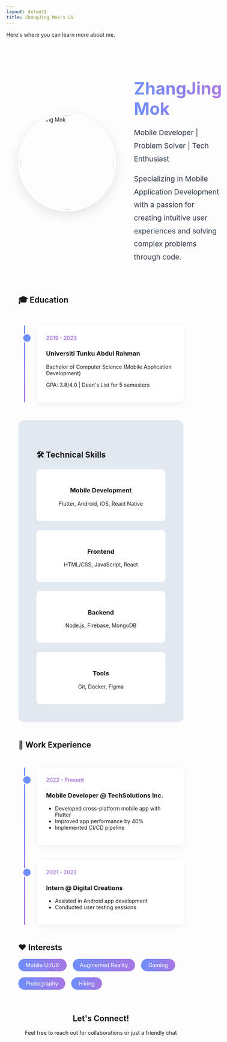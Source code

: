 ```yaml
---
layout: default
title: ZhangJing Mok's CV
---
```


Here's where you can learn more about me.

<style>
    /* ===== 全局样式 ===== */
    :root {
        --primary: #6e8efb;
        --secondary: #a777e3;
        --dark: #2d3748;
        --light: #f7fafc;
        --gray: #e2e8f0;
    }
    
    .about-container {
        max-width: 1200px;
        margin: 0 auto;
        padding: 2rem;
    }
    
    /* ===== 英雄区 ===== */
    .about-hero {
        display: flex;
        align-items: center;
        gap: 3rem;
        margin-bottom: 4rem;
    }
    
    .profile-img {
        width: 250px;
        height: 250px;
        border-radius: 50%;
        object-fit: cover;
        border: 5px solid white;
        box-shadow: 0 10px 30px rgba(0,0,0,0.1);
    }
    
    .hero-text h1 {
        font-size: 2.8rem;
        margin-bottom: 1rem;
        background: linear-gradient(to right, var(--primary), var(--secondary));
        -webkit-background-clip: text;
        -webkit-text-fill-color: transparent;
    }
    
    .hero-text p {
        font-size: 1.2rem;
        line-height: 1.8;
        color: var(--dark);
    }
    
    /* ===== 时间轴 ===== */
    .timeline {
        position: relative;
        padding-left: 50px;
        margin: 3rem 0;
    }
    
    .timeline::before {
        content: '';
        position: absolute;
        left: 15px;
        top: 0;
        height: 100%;
        width: 3px;
        background: linear-gradient(to bottom, var(--primary), var(--secondary));
    }
    
    .timeline-item {
        position: relative;
        margin-bottom: 2.5rem;
        padding: 1.5rem;
        background: white;
        border-radius: 10px;
        box-shadow: 0 5px 15px rgba(0,0,0,0.05);
    }
    
    .timeline-item::before {
        content: '';
        position: absolute;
        left: -40px;
        top: 20px;
        width: 20px;
        height: 20px;
        border-radius: 50%;
        background: var(--primary);
        border: 3px solid white;
    }
    
    .timeline-date {
        color: var(--secondary);
        font-weight: 600;
        margin-bottom: 0.5rem;
    }
    
    /* ===== 技能图表 ===== */
    .skills-section {
        background: var(--gray);
        padding: 3rem;
        border-radius: 15px;
        margin: 3rem 0;
    }
    
    .skills-grid {
        display: grid;
        grid-template-columns: repeat(auto-fill, minmax(200px, 1fr));
        gap: 1.5rem;
    }
    
    .skill-card {
        background: white;
        padding: 1.5rem;
        border-radius: 10px;
        text-align: center;
        transition: all 0.3s ease;
    }
    
    .skill-card:hover {
        transform: translateY(-5px);
        box-shadow: 0 10px 20px rgba(0,0,0,0.1);
    }
    
    .skill-icon {
        font-size: 2.5rem;
        margin-bottom: 1rem;
        color: var(--primary);
    }
    
    /* ===== 兴趣区域 ===== */
    .interests-section {
        margin: 3rem 0;
    }
    
    .interest-tags {
        display: flex;
        flex-wrap: wrap;
        gap: 1rem;
    }
    
    .interest-tag {
        background: linear-gradient(to right, var(--primary), var(--secondary));
        color: white;
        padding: 0.5rem 1.2rem;
        border-radius: 20px;
        font-size: 0.9rem;
    }
    
    /* ===== 响应式设计 ===== */
    @media (max-width: 768px) {
        .about-hero {
            flex-direction: column;
            text-align: center;
        }
        
        .profile-img {
            margin-bottom: 1.5rem;
        }
    }
</style>

<div class="about-container">
    <!-- 英雄区 -->
    <section class="about-hero">
        <img src="{{ site.baseurl }}/images/profile_pic.jpg" alt="ZhangJing Mok" class="profile-img">
        <div class="hero-text">
            <h1>ZhangJing Mok</h1>
            <p>Mobile Developer | Problem Solver | Tech Enthusiast</p>
            <p>Specializing in Mobile Application Development with a passion for creating intuitive user experiences and solving complex problems through code.</p>
        </div>
    </section>
    <!-- 教育背景 -->
    <section>
        <h2>🎓 Education</h2>
        <div class="timeline">
            <div class="timeline-item">
                <div class="timeline-date">2019 - 2023</div>
                <h3>Universiti Tunku Abdul Rahman</h3>
                <p>Bachelor of Computer Science (Mobile Application Development)</p>
                <p>GPA: 3.8/4.0 | Dean's List for 5 semesters</p>
            </div>
        </div>
    </section>
    <!-- 专业技能 -->
    <section class="skills-section">
        <h2>🛠 Technical Skills</h2>
        <div class="skills-grid">
            <div class="skill-card">
                <div class="skill-icon"><i class="fas fa-mobile-alt"></i></div>
                <h3>Mobile Development</h3>
                <p>Flutter, Android, iOS, React Native</p>
            </div>
            <div class="skill-card">
                <div class="skill-icon"><i class="fas fa-code"></i></div>
                <h3>Frontend</h3>
                <p>HTML/CSS, JavaScript, React</p>
            </div>
            <div class="skill-card">
                <div class="skill-icon"><i class="fas fa-server"></i></div>
                <h3>Backend</h3>
                <p>Node.js, Firebase, MongoDB</p>
            </div>
            <div class="skill-card">
                <div class="skill-icon"><i class="fas fa-project-diagram"></i></div>
                <h3>Tools</h3>
                <p>Git, Docker, Figma</p>
            </div>
        </div>
    </section>
    <!-- 工作经验 -->
    <section>
        <h2>💼 Work Experience</h2>
        <div class="timeline">
            <div class="timeline-item">
                <div class="timeline-date">2022 - Present</div>
                <h3>Mobile Developer @ TechSolutions Inc.</h3>
                <ul>
                    <li>Developed cross-platform mobile app with Flutter</li>
                    <li>Improved app performance by 40%</li>
                    <li>Implemented CI/CD pipeline</li>
                </ul>
            </div>
            <div class="timeline-item">
                <div class="timeline-date">2021 - 2022</div>
                <h3>Intern @ Digital Creations</h3>
                <ul>
                    <li>Assisted in Android app development</li>
                    <li>Conducted user testing sessions</li>
                </ul>
            </div>
        </div>
    </section>
    <!-- 兴趣爱好 -->
    <section class="interests-section">
        <h2>❤️ Interests</h2>
        <div class="interest-tags">
            <span class="interest-tag">Mobile UI/UX</span>
            <span class="interest-tag">Augmented Reality</span>
            <span class="interest-tag">Gaming</span>
            <span class="interest-tag">Photography</span>
            <span class="interest-tag">Hiking</span>
        </div>
    </section>
    <!-- 联系区块 -->
    <section style="text-align: center; margin-top: 4rem;">
        <h2>Let's Connect!</h2>
        <p>Feel free to reach out for collaborations or just a friendly chat</p>
        <div style="display: flex; justify-content: center; gap: 1.5rem; margin-top: 1rem;">
            <a href="mailto:your.email@example.com" style="font-size: 1.5rem;"><i class="fas fa-envelope"></i></a>
            <a href="https://github.com/yourusername" style="font-size: 1.5rem;"><i class="fab fa-github"></i></a>
            <a href="https://linkedin.com/in/yourprofile" style="font-size: 1.5rem;"><i class="fab fa-linkedin"></i></a>
        </div>
    </section>
</div>

<!-- 添加 Font Awesome -->
<script src="https://kit.fontawesome.com/your-code.js" crossorigin="anonymous"></script>
